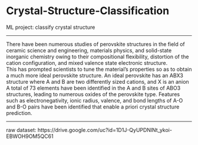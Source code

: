 # Crystal-Structure-Classification
ML project: classify crystal structure

<hr>
There have been numerous studies of perovskite structures in the field of ceramic science and engineering, materials physics, and solid-state inorganic chemistry owing to their compositional flexibility, distortion of the cation configuration, and mixed valence state electronic structure. 
 <br>
This has prompted scientists to tune the material’s properties so as to obtain a much more ideal perovskite structure. An ideal perovskite has an ABX3 structure where A and B are two differently sized cations, and X is an anion
<br>
A total of 73 elements have been identified in the A and B sites of ABO3 structures, leading to numerous oxides of the perovskite type. Features such as electronegativity, ionic radius, valence, and bond lengths of A-O and B-O pairs have been identified that enable a priori crystal structure prediction.

<hr>
raw dataset: https://drive.google.com/uc?id=1D1J-QyUPDNlNt_ykoi-EBWOH9OM5QC61 

